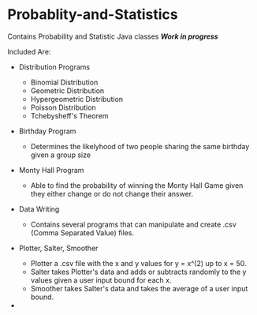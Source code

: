 # Probablity-and-Statistics
Contains Probability and Statistic Java classes __***Work in progress***__

Included Are:

 - Distribution Programs
    - Binomial Distribution
    - Geometric Distribution
    - Hypergeometric Distribution
    - Poisson Distribution
    - Tchebysheff's Theorem

 - Birthday Program
    - Determines the likelyhood of two people sharing the same birthday given a group size

 - Monty Hall Program
    - Able to find the probability of winning the Monty Hall Game given they either change or do not change their answer.

 - Data Writing
    - Contains several programs that can manipulate and create .csv (Comma Separated Value) files.
 - Plotter, Salter, Smoother
    - Plotter a .csv file with the x and y values for y = x^(2) up to x = 50.
    - Salter takes Plotter's data and adds or subtracts randomly to the y values given a user input bound for each x.
    - Smoother takes Salter's data and takes the average of a user input bound.

 - 
